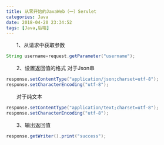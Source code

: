 ```yaml
---
title: 从零开始的JavaWeb（一）Servlet
categories: Java
date: 2018-04-20 23:34:52
tags: [Java,后端]
---
```


&emsp;&emsp;1、从请求中获取参数
```java
String username=request.getParameter("username");
```
&emsp;&emsp;2、设置返回值的格式 对于Json串
```java
response.setContentType("application/json;charset=utf-8");  
response.setCharacterEncoding("utf-8");
```
&emsp;&emsp;对于纯文本
```java
response.setContentType("application/text;charset=utf-8");  
response.setCharacterEncoding("utf-8");
```
&emsp;&emsp;3、输出返回值
```java
response.getWriter().print("success");
```
